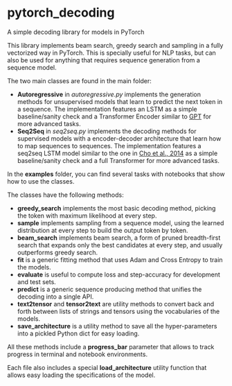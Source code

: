 # pytorch_decoding

A simple decoding library for models in PyTorch

This library implements beam search, greedy search and sampling in a fully vectorized way in PyTorch. This is specially useful for NLP tasks, but can also be used for anything that requires sequence generation from a sequence model.

The two main classes are found in the main folder:

* **Autoregressive** in *autoregressive.py* implements the generation methods for unsupervised models that learn to predict the next token in a sequence. The implementation features an LSTM as a simple baseline/sanity check and a Transformer Encoder similar to [GPT](https://s3-us-west-2.amazonaws.com/openai-assets/research-covers/language-unsupervised/language_understanding_paper.pdf) for more advanced tasks.
* **Seq2Seq** in *seq2seq.py* implements the decoding methods for supervised models with a encoder-decoder architecture that learn how to map sequences to sequences. The implementation features a seq2seq LSTM model similar to the one in [Cho et al., 2014](https://arxiv.org/abs/1406.1078) as a simple baseline/sanity check and a full Transformer for more advanced tasks.

In the **examples** folder, you can find several tasks with notebooks that show how to use the classes.

The classes have the following methods:

* **greedy_search** implements the most basic decoding method, picking the token with maximum likelihood at every step.
* **sample** implements sampling from a sequence model, using the learned distribution at every step to build the output token by token.
* **beam_search** implements beam search, a form of pruned breadth-first search that expands only the best candidates at every step, and usually outperforms greedy search.
* **fit** is a generic fitting method that uses Adam and Cross Entropy to train the models.
* **evaluate** is useful to compute loss and step-accuracy for development and test sets.
* **predict** is a generic sequence producing method that unifies the decoding into a single API.
* **text2tensor** and **tensor2text** are utility methods to convert back and forth between lists of strings and tensors using the vocabularies of the models.
* **save_architecture** is a utility method to save all the hyper-parameters into a pickled Python dict for easy loading.

All these methods include a **progress_bar** parameter that allows to track progress in terminal and notebook environments.

Each file also includes a special **load_architecture** utility function that allows easy loading the specifications of the model.
